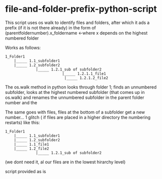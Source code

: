 # file-and-folder-prefix-python-script
This script uses os walk to identify files and folders, after which it ads a prefix (if it is not there already) in the form of (parentfoldernumber).x_foldername &lt;-where x depends on the highest numbered folder

Works as follows:
```
1_Folder1
    |_____ 1.1_subfolder1
    |_____ 1.2_subfolder2
              |_____ 1.2.1_sub of subfolder2
                          |_____ 1.2.1.1_file1
                           |_____ 1.2.1.2_file2
```
The os.walk method in python looks through folder 1;
finds an unnumbered subfolder, looks at the highest numbered subfolder (that comes up in os.walk) and renames the unnumbered subfolder in the parent folder number and the 

The same goes with files, files at the bottom of a subfolder get a new number...
1 glitch ( if files are placed in a higher directory the numbering restarts)
like this:
```
1_Folder1
    |_____ 1.1_subfolder1
    |_____ 1.2_subfolder2
    |_____ 1.1_file1
    |_____ 1.2_file2
              |_____ 1.2.1_sub of subfolder2
```
(we dont need it, al our files are in the lowest hirarchy level)

script provided as is
